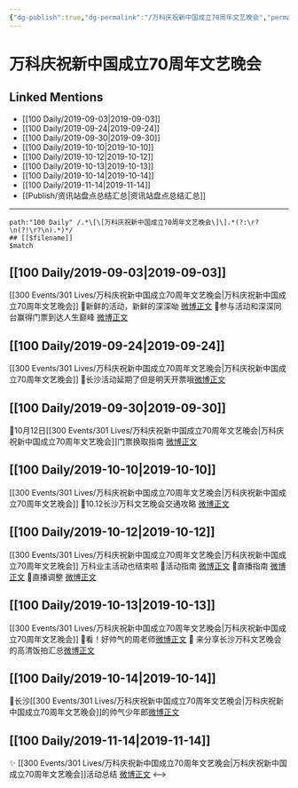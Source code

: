 ```yaml
---
{"dg-publish":true,"dg-permalink":"/万科庆祝新中国成立70周年文艺晚会","permalink":"/万科庆祝新中国成立70周年文艺晚会/","created":"2023-03-28T15:51:43.140+08:00","updated":"2023-04-10T16:14:52.380+08:00"}
---
```


# 万科庆祝新中国成立70周年文艺晚会

## Linked Mentions
- [[100 Daily/2019-09-03\|2019-09-03]]
- [[100 Daily/2019-09-24\|2019-09-24]]
- [[100 Daily/2019-09-30\|2019-09-30]]
- [[100 Daily/2019-10-10\|2019-10-10]]
- [[100 Daily/2019-10-12\|2019-10-12]]
- [[100 Daily/2019-10-13\|2019-10-13]]
- [[100 Daily/2019-10-14\|2019-10-14]]
- [[100 Daily/2019-11-14\|2019-11-14]]
- [[Publish/资讯站盘点总结汇总\|资讯站盘点总结汇总]]


---

```expander
path:"100 Daily" /.*\[\[万科庆祝新中国成立70周年文艺晚会\]\].*(?:\r?\n(?!\r?\n).*)*/
## [[$filename]]
$match
```
## [[100 Daily/2019-09-03\|2019-09-03]]
[[300 Events/301 Lives/万科庆祝新中国成立70周年文艺晚会\|万科庆祝新中国成立70周年文艺晚会]]
💠新鲜的活动，新鲜的深深呦
[微博正文](https://m.weibo.cn/6466290670/4412379540123834)
💠参与活动和深深同台赢得门票到达人生巅峰
[微博正文](https://m.weibo.cn/6466290670/4412448599218477)
## [[100 Daily/2019-09-24\|2019-09-24]]
[[300 Events/301 Lives/万科庆祝新中国成立70周年文艺晚会\|万科庆祝新中国成立70周年文艺晚会]]
🌸长沙活动延期了但是明天开票哦[微博正文](https://m.weibo.cn/6466290670/4420188268856553)

## [[100 Daily/2019-09-30\|2019-09-30]]
🌟10月12日[[300 Events/301 Lives/万科庆祝新中国成立70周年文艺晚会\|万科庆祝新中国成立70周年文艺晚会]]门票换取指南
[微博正文](https://m.weibo.cn/6466290670/4422332443207752)
## [[100 Daily/2019-10-10\|2019-10-10]]
[[300 Events/301 Lives/万科庆祝新中国成立70周年文艺晚会\|万科庆祝新中国成立70周年文艺晚会]]
🌟10.12长沙万科文艺晚会交通攻略
[微博正文](https://m.weibo.cn/6466290670/4425960239381076)
## [[100 Daily/2019-10-12\|2019-10-12]]
[[300 Events/301 Lives/万科庆祝新中国成立70周年文艺晚会\|万科庆祝新中国成立70周年文艺晚会]]
万科业主活动也结束啦
🐬活动指南 [微博正文](https://m.weibo.cn/6466290670/4426501954561654)
🐬直播指南 [微博正文](https://m.weibo.cn/6466290670/4426569835309183)
🐬直播调整 [微博正文](https://m.weibo.cn/6466290670/4426650672919853)
## [[100 Daily/2019-10-13\|2019-10-13]]
[[300 Events/301 Lives/万科庆祝新中国成立70周年文艺晚会\|万科庆祝新中国成立70周年文艺晚会]]
🌟看！好帅气的周老师[微博正文](https://m.weibo.cn/6466290670/4426926003259277)
🌟 来分享长沙万科文艺晚会的高清饭拍汇总[微博正文](https://m.weibo.cn/6466290670/4426924140768047)
## [[100 Daily/2019-10-14\|2019-10-14]]
🌱长沙[[300 Events/301 Lives/万科庆祝新中国成立70周年文艺晚会\|万科庆祝新中国成立70周年文艺晚会]]的帅气少年郎[微博正文](https://m.weibo.cn/6466290670/4427364085399471)
## [[100 Daily/2019-11-14\|2019-11-14]]
✨ [[300 Events/301 Lives/万科庆祝新中国成立70周年文艺晚会\|万科庆祝新中国成立70周年文艺晚会]]活动总结 [微博正文](https://m.weibo.cn/6466290670/4438549501763666)
<-->